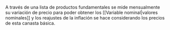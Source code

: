 
A través de una lista de productos fundamentales se mide mensualmente su variación de precio para poder obtener los [[Variable nominal|valores nominales]] y los reajustes de la inflación se hace considerando los precios de esta canasta básica.

